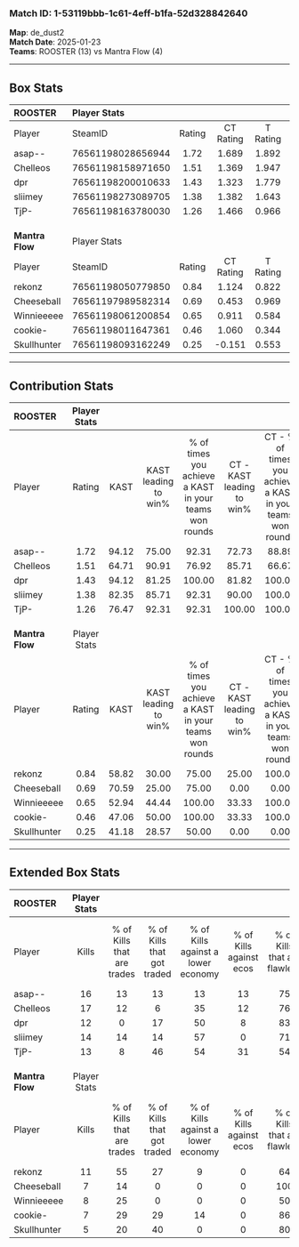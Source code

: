 ### Match ID: 1-53119bbb-1c61-4eff-b1fa-52d328842640  
**Map**: de_dust2  
**Match Date**: 2025-01-23  
**Teams**: ROOSTER (13) vs Mantra Flow (4)  

---  

## Box Stats  

| **ROOSTER**     | Player Stats      |        |           |          |       |       |       |         |        |      |     |
| :- | :- | :-: | :-: | :-: | :-: | :-: | :-: | :-: | :-: | :-: | :-: |
| Player          | SteamID           | Rating | CT Rating | T Rating | KAST  |  ADR  | Kills | Assists | Deaths | K/D  | HS% |
| asap--          | 76561198028656944 |  1.72  |   1.689   |  1.892   | 94.12 | 88.4  |  16   |    5    |   5    | 3.20 | 50  |
| Chelleos        | 76561198158971650 |  1.51  |   1.369   |  1.947   | 64.71 | 101.0 |  17   |    1    |   7    | 2.43 | 29  |
| dpr             | 76561198200010633 |  1.43  |   1.323   |  1.779   | 94.12 | 70.6  |  12   |    5    |   6    | 2.00 | 75  |
| sliimey         | 76561198273089705 |  1.38  |   1.382   |  1.643   | 82.35 | 85.5  |  14   |    3    |   9    | 1.56 | 64  |
| TjP-            | 76561198163780030 |  1.26  |   1.466   |  0.966   | 76.47 | 85.2  |  13   |    8    |   11   | 1.18 | 61  |
|                 |                   |        |           |          |       |       |       |         |        |      |     |
|                 |                   |        |           |          |       |       |       |         |        |      |     |
|                 |                   |        |           |          |       |       |       |         |        |      |     |
| **Mantra Flow** | Player Stats      |        |           |          |       |       |       |         |        |      |     |
| Player          | SteamID           | Rating | CT Rating | T Rating | KAST  |  ADR  | Kills | Assists | Deaths | K/D  | HS% |
| rekonz          | 76561198050779850 |  0.84  |   1.124   |  0.822   | 58.82 | 67.5  |  11   |    3    |   14   | 0.79 | 36  |
| Cheeseball      | 76561197989582314 |  0.69  |   0.453   |  0.969   | 70.59 | 56.4  |   7   |    3    |   14   | 0.50 | 28  |
| Winnieeeee      | 76561198061200854 |  0.65  |   0.911   |  0.584   | 52.94 | 56.6  |   8   |    3    |   13   | 0.62 | 100 |
| cookie-         | 76561198011647361 |  0.46  |   1.060   |  0.344   | 47.06 | 47.5  |   7   |    3    |   15   | 0.47 | 28  |
| Skullhunter     | 76561198093162249 |  0.25  |  -0.151   |  0.553   | 41.18 | 39.2  |   5   |    2    |   16   | 0.31 | 40  |
---  

## Contribution Stats  

| **ROOSTER**     | Player Stats |       |                      |                                                        |                           |                                                             |                          |                                                            |
| :- | :-: | :-: | :-: | :-: | :-: | :-: | :-: | :-: |
| Player          |    Rating    | KAST  | KAST leading to win% | % of times you achieve a KAST in your teams won rounds | CT - KAST leading to win% | CT - % of times you achieve a KAST in your teams won rounds | T - KAST leading to win% | T - % of times you achieve a KAST in your teams won rounds |
| asap--          |     1.72     | 94.12 |        75.00         |                         92.31                          |           72.73           |                            88.89                            |          80.00           |                           100.00                           |
| Chelleos        |     1.51     | 64.71 |        90.91         |                         76.92                          |           85.71           |                            66.67                            |          100.00          |                           100.00                           |
| dpr             |     1.43     | 94.12 |        81.25         |                         100.00                         |           81.82           |                           100.00                            |          80.00           |                           100.00                           |
| sliimey         |     1.38     | 82.35 |        85.71         |                         92.31                          |           90.00           |                           100.00                            |          75.00           |                           75.00                            |
| TjP-            |     1.26     | 76.47 |        92.31         |                         92.31                          |          100.00           |                           100.00                            |          75.00           |                           75.00                            |
|                 |              |       |                      |                                                        |                           |                                                             |                          |                                                            |
|                 |              |       |                      |                                                        |                           |                                                             |                          |                                                            |
|                 |              |       |                      |                                                        |                           |                                                             |                          |                                                            |
| **Mantra Flow** | Player Stats |       |                      |                                                        |                           |                                                             |                          |                                                            |
| Player          |    Rating    | KAST  | KAST leading to win% | % of times you achieve a KAST in your teams won rounds | CT - KAST leading to win% | CT - % of times you achieve a KAST in your teams won rounds | T - KAST leading to win% | T - % of times you achieve a KAST in your teams won rounds |
| rekonz          |     0.84     | 58.82 |        30.00         |                         75.00                          |           25.00           |                           100.00                            |          33.33           |                           66.67                            |
| Cheeseball      |     0.69     | 70.59 |        25.00         |                         75.00                          |           0.00            |                            0.00                             |          30.00           |                           100.00                           |
| Winnieeeee      |     0.65     | 52.94 |        44.44         |                         100.00                         |           33.33           |                           100.00                            |          50.00           |                           100.00                           |
| cookie-         |     0.46     | 47.06 |        50.00         |                         100.00                         |           33.33           |                           100.00                            |          60.00           |                           100.00                           |
| Skullhunter     |     0.25     | 41.18 |        28.57         |                         50.00                          |           0.00            |                            0.00                             |          33.33           |                           66.67                            |
---  

## Extended Box Stats  

| **ROOSTER**     | Player Stats |                            |                            |                                    |                         |                              |                                 |        |                             |                                     |                          |                               |                            |
| :- | :-: | :-: | :-: | :-: | :-: | :-: | :-: | :-: | :-: | :-: | :-: | :-: | :-: |
| Player          |    Kills     | % of Kills that are trades | % of Kills that got traded | % of Kills against a lower economy | % of Kills against ecos | % of Kills that are flawless | % of Kills that are close duels | Deaths | % of Deaths that get traded | % of Deaths against a lower economy | % of Deaths against ecos | % of Deaths that are flawless | % of Deaths that are close |
| asap--          |      16      |             13             |             13             |                 13                 |           13            |              75              |                6                |   5    |             20              |                 20                  |            0             |              100              |             0              |
| Chelleos        |      17      |             12             |             6              |                 35                 |           12            |              76              |                0                |   7    |             14              |                 14                  |            0             |              71               |             0              |
| dpr             |      12      |             0              |             17             |                 50                 |            8            |              83              |                0                |   6    |             17              |                 17                  |            0             |              83               |             0              |
| sliimey         |      14      |             14             |             14             |                 57                 |            0            |              71              |                7                |   9    |             22              |                 33                  |            0             |              78               |             0              |
| TjP-            |      13      |             8              |             46             |                 54                 |           31            |              54              |                0                |   11   |             18              |                 36                  |            9             |              55               |             9              |
|                 |              |                            |                            |                                    |                         |                              |                                 |        |                             |                                     |                          |                               |                            |
|                 |              |                            |                            |                                    |                         |                              |                                 |        |                             |                                     |                          |                               |                            |
|                 |              |                            |                            |                                    |                         |                              |                                 |        |                             |                                     |                          |                               |                            |
| **Mantra Flow** | Player Stats |                            |                            |                                    |                         |                              |                                 |        |                             |                                     |                          |                               |                            |
| Player          |    Kills     | % of Kills that are trades | % of Kills that got traded | % of Kills against a lower economy | % of Kills against ecos | % of Kills that are flawless | % of Kills that are close duels | Deaths | % of Deaths that get traded | % of Deaths against a lower economy | % of Deaths against ecos | % of Deaths that are flawless | % of Deaths that are close |
| rekonz          |      11      |             55             |             27             |                 9                  |            0            |              64              |                0                |   14   |             14              |                  7                  |            0             |              86               |             0              |
| Cheeseball      |      7       |             14             |             0              |                 0                  |            0            |             100              |                0                |   14   |             29              |                  7                  |            0             |              71               |             7              |
| Winnieeeee      |      8       |             25             |             0              |                 0                  |            0            |              50              |               13                |   13   |              8              |                  8                  |            0             |              77               |             0              |
| cookie-         |      7       |             29             |             29             |                 14                 |            0            |              86              |                0                |   15   |             20              |                  7                  |            0             |              60               |             7              |
| Skullhunter     |      5       |             20             |             40             |                 0                  |            0            |              80              |                0                |   16   |             19              |                  6                  |            0             |              69               |             0              |
